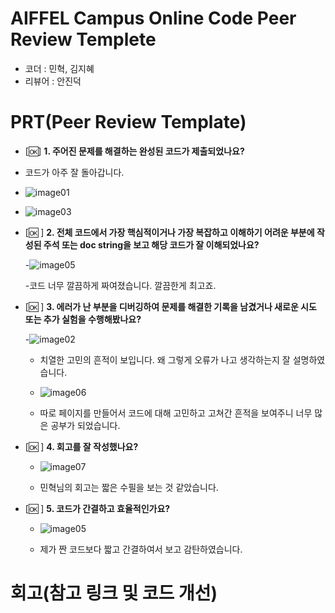 # AIFFEL Campus Online Code Peer Review Templete
- 코더 : 민혁, 김지혜
- 리뷰어 : 안진덕


# PRT(Peer Review Template)
- [🆗]  **1. 주어진 문제를 해결하는 완성된 코드가 제출되었나요?**
-    코드가 아주 잘 돌아갑니다.
-    ![image01](https://github.com/user-attachments/assets/894616ad-ae2d-4695-9515-83d870d60afa)
-    ![image03](https://github.com/user-attachments/assets/882702cd-526b-4dea-a8b1-ab6296d254ac)





    
    
- [🆗 ]  **2. 전체 코드에서 가장 핵심적이거나 가장 복잡하고 이해하기 어려운 부분에 작성된 
주석 또는 doc string을 보고 해당 코드가 잘 이해되었나요?**

    -![image05](https://github.com/user-attachments/assets/90f2ce8a-4e69-4ba4-b4db-9da997c36918)
  
    -코드 너무 깔끔하게 짜여졌습니다. 깔끔한게 최고죠.

  

   
        
- [🆗 ]  **3. 에러가 난 부분을 디버깅하여 문제를 해결한 기록을 남겼거나
새로운 시도 또는 추가 실험을 수행해봤나요?**

   -![image02](https://github.com/user-attachments/assets/1c8c0f6c-0440-4685-ad2c-828bce0a07c5)

    - 치열한 고민의 흔적이 보입니다. 왜 그렇게 오류가 나고 생각하는지 잘 설명하였습니다.
 
    - ![image06](https://github.com/user-attachments/assets/e2f234f2-fc6a-41be-9919-eb5a8a7c38b3)
 
    - 따로 페이지를 만들어서 코드에 대해 고민하고 고쳐간 흔적을 보여주니 너무 많은 공부가 되었습니다.

        
- [🆗 ]  **4. 회고를 잘 작성했나요?**

    - ![image07](https://github.com/user-attachments/assets/d39801e4-4f2d-4b3a-bc1f-5c1161fc4b5a)

    - 민혁님의 회고는 짧은 수필을 보는 것 같았습니다. 
        
- [🆗 ]  **5. 코드가 간결하고 효율적인가요?**

     - ![image05](https://github.com/user-attachments/assets/6fd329af-4ff4-4086-933d-994187557474)
 
     - 제가 짠 코드보다 짧고 간결하여서 보고 감탄하였습니다.



# 회고(참고 링크 및 코드 개선)

